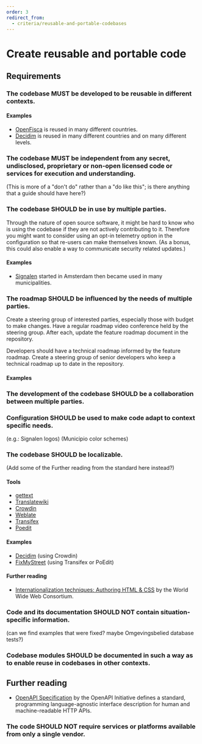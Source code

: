 ```yaml
---
order: 3
redirect_from:
  - criteria/reusable-and-portable-codebases
---
```

# Create reusable and portable code

<!-- SPDX-License-Identifier: CC0-1.0 -->
<!-- written in 2022 by The Foundation for Public Code <info@publiccode.net> -->

## Requirements

### The codebase MUST be developed to be reusable in different contexts.

#### Examples

* [OpenFisca](https://openfisca.org/en/packages/) is reused in many different countries.
* [Decidim](https://decidim.org/usedby/) is reused in many different countries and on many different levels.

### The codebase MUST be independent from any secret, undisclosed, proprietary or non-open licensed code or services for execution and understanding.

(This is more of a "don't do" rather than a "do like this"; is there anything that a guide should have here?)

### The codebase SHOULD be in use by multiple parties.

Through the nature of open source software, it might be hard to know who is using the codebase if they are not actively contributing to it. Therefore you might want to consider using an opt-in telemetry option in the configuration so that re-users can make themselves known. (As a bonus, this could also enable a way to communicate security related updates.)

#### Examples

* [Signalen](https://signalen.org) started in Amsterdam then became used in many municipalities.

### The roadmap SHOULD be influenced by the needs of multiple parties.

Create a steering group of interested parties, especially those with budget to make changes. Have a regular roadmap video conference held by the steering group. After each, update the feature roadmap document in the repository.

Developers should have a technical roadmap informed by the feature roadmap. Create a steering group of senior developers who keep a technical roadmap up to date in the repository.

#### Examples

### The development of the codebase SHOULD be a collaboration between multiple parties.

### Configuration SHOULD be used to make code adapt to context specific needs.

(e.g.: Signalen logos)
(Municipio color schemes)

### The codebase SHOULD be localizable.

(Add some of the Further reading from the standard here instead?)

#### Tools

<!-- List of tools for translations -->
* [gettext](https://www.gnu.org/software/gettext/)
* [Translatewiki](https://translatewiki.net/)
* [Crowdin](https://crowdin.com/)
* [Weblate](https://weblate.org/)
* [Transifex](https://www.transifex.com/)
* [Poedit](https://poedit.net/)

#### Examples

* [Decidim](https://crowdin.com/translate/decidim) (using Crowdin)
* [FixMyStreet](https://fixmystreet.org/customising/language/) (using Transifex or PoEdit)

#### Further reading

* [Internationalization techniques: Authoring HTML & CSS](https://www.w3.org/International/techniques/authoring-html) by the World Wide Web Consortium.

### Code and its documentation SHOULD NOT contain situation-specific information.

(can we find examples that were fixed? maybe Omgevingsbelied database tests?)

### Codebase modules SHOULD be documented in such a way as to enable reuse in codebases in other contexts.

## Further reading

* [OpenAPI Specification](https://spec.openapis.org/oas/latest.html) by the OpenAPI Initiative defines a standard, programming language-agnostic interface description for human and machine-readable HTTP APIs.

### The code SHOULD NOT require services or platforms available from only a single vendor.
